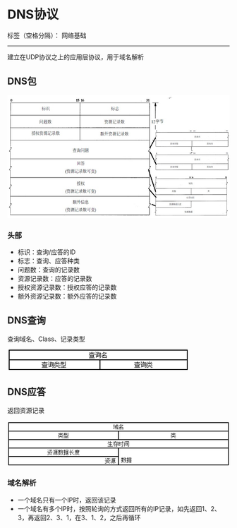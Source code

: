 # DNS协议

标签（空格分隔）： 网络基础

---

建立在UDP协议之上的应用层协议，用于域名解析

## DNS包

![DNS包](https://raw.githubusercontent.com/wchaochao/images/master/gitbook-network-base/dns-package.png)

### 头部

* 标识：查询/应答的ID
* 标志：查询、应答种类
* 问题数：查询的记录数
* 资源记录数：应答的记录数
* 授权资源记录数：授权应答的记录数
* 额外资源记录数：额外应答的记录数

## DNS查询

查询域名、Class、记录类型

![DNS查询](https://raw.githubusercontent.com/wchaochao/images/master/gitbook-network-base/dns-inquire.png)

## DNS应答

返回资源记录

![DNS应答](https://raw.githubusercontent.com/wchaochao/images/master/gitbook-network-base/dns-answer.png)

### 域名解析

* 一个域名只有一个IP时，返回该记录
* 一个域名有多个IP时，按照轮询的方式返回所有的IP记录，如先返回1、2、3，再返回2、3、1，在3、1、2，之后再循环
